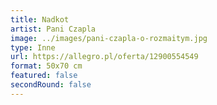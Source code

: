 ```yaml
---
title: Nadkot
artist: Pani Czapla
image: ../images/pani-czapla-o-rozmaitym.jpg
type: Inne
url: https://allegro.pl/oferta/12900554549
format: 50x70 cm
featured: false
secondRound: false
---
```

